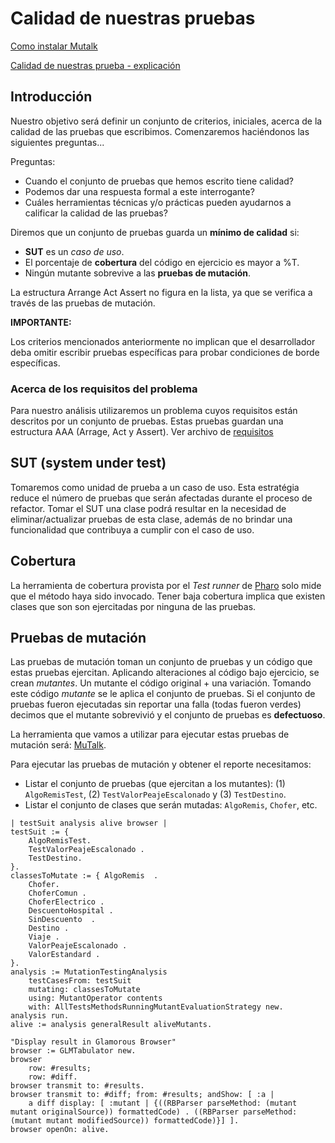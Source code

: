 # Calidad de nuestras pruebas

[Como instalar Mutalk](https://drive.google.com/file/d/1pg-ax1L-88Bdyvn5xR8UCOaX4RI-_tE9/view?usp=sharing)

[Calidad de nuestras prueba - explicación](https://fiubaar-my.sharepoint.com/:v:/g/personal/disanchez_fi_uba_ar/EVSrPXvRRiNImBWb1MBtrWoB8OFs9m8_PDzCHJ7hQ_Qnyg?e=by5GlI)

## Introducción

Nuestro objetivo será definir un conjunto de criterios, iniciales, acerca de la calidad de las pruebas que escribimos. Comenzaremos haciéndonos las siguientes preguntas...

Preguntas:
- Cuando el conjunto de pruebas que hemos escrito tiene calidad? 
- Podemos dar una respuesta formal a este interrogante?
- Cuáles herramientas técnicas y/o prácticas pueden ayudarnos a calificar la calidad de las pruebas?

Diremos que un conjunto de pruebas guarda un **mínimo de calidad** si:

- **SUT** es un *caso de uso*. 
- El porcentaje de **cobertura** del código en ejercicio es mayor a %T.
- Ningún mutante sobrevive a las **pruebas de mutación**.

La estructura Arrange Act Assert no figura en la lista, ya que se verifica a través de las pruebas de mutación. 

**IMPORTANTE:**

Los criterios mencionados anteriormente no implican que el desarrollador deba omitir escribir pruebas específicas para probar condiciones de borde específicas. 

### Acerca de los requisitos del problema

Para nuestro análisis utilizaremos un problema cuyos requisitos están descritos por un conjunto de pruebas. Estas pruebas guardan una estructura AAA (Arrage, Act y Assert). Ver archivo de [requisitos](tests/TP1-Requeriments-Tests.st)

## SUT (system under test)

Tomaremos como unidad de prueba a un caso de uso. Esta estratégia reduce el número de pruebas que serán afectadas durante el proceso de refactor. Tomar el SUT una clase podrá resultar en la necesidad de eliminar/actualizar pruebas de esta clase, además de no brindar una funcionalidad que contribuya a cumplir con el caso de uso. 

## Cobertura

La herramienta de cobertura provista por el *Test runner* de [Pharo](https://pharo.org/) solo mide que el método haya sido invocado. Tener baja cobertura implica que existen clases que son son ejercitadas por ninguna de las pruebas. 

## Pruebas de mutación

Las pruebas de mutación toman un conjunto de pruebas y un código que estas pruebas ejercitan. Aplicando alteraciones al código bajo ejercicio, se crean *mutantes*. Un mutante el código original + una variación. Tomando este código *mutante* se le aplica el conjunto de pruebas. Si el conjunto de pruebas fueron ejecutadas sin reportar una falla (todas fueron verdes) decimos que el mutante sobrevivió y el conjunto de pruebas es **defectuoso**. 

La herramienta que vamos a utilizar para ejecutar estas pruebas de mutación será: [MuTalk](https://github.com/pavel-krivanek/mutalk).

Para ejecutar las pruebas de mutación y obtener el reporte necesitamos:

- Listar el conjunto de pruebas (que ejercitan a los mutantes): (1) `AlgoRemisTest`, (2) `TestValorPeajeEscalonado` y (3) `TestDestino`.
- Listar el conjunto de clases que serán mutadas: `AlgoRemis`, `Chofer`, etc.

```smalltalk
| testSuit analysis alive browser |
testSuit := {
	AlgoRemisTest.
	TestValorPeajeEscalonado .
	TestDestino.
}.
classesToMutate := { AlgoRemis  .
	Chofer.
	ChoferComun .
	ChoferElectrico .
	DescuentoHospital .
	SinDescuento  .
	Destino .
	Viaje .
	ValorPeajeEscalonado .
	ValorEstandard .
}.
analysis := MutationTestingAnalysis
    testCasesFrom: testSuit
    mutating: classesToMutate 
    using: MutantOperator contents
    with: AllTestsMethodsRunningMutantEvaluationStrategy new.
analysis run.
alive := analysis generalResult aliveMutants.

"Display result in Glamorous Browser"
browser := GLMTabulator new.
browser 
	row: #results;
	row: #diff.
browser transmit to: #results.
browser transmit to: #diff; from: #results; andShow: [ :a | 
	a diff display: [ :mutant | {((RBParser parseMethod: (mutant mutant originalSource)) formattedCode) . ((RBParser parseMethod: (mutant mutant modifiedSource)) formattedCode)}] ].
browser openOn: alive.
```
